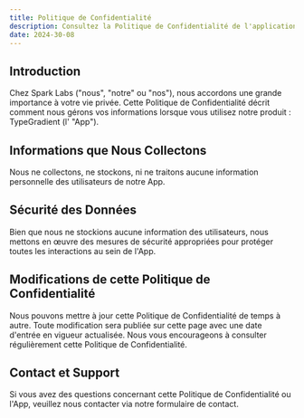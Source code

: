 ```yaml
---
title: Politique de Confidentialité
description: Consultez la Politique de Confidentialité de l'application Patterns par Spark Labs, détaillant la sécurité des données, la confidentialité des utilisateurs et l'assistance.
date: 2024-30-08
---
```


## Introduction

Chez Spark Labs ("nous", "notre" ou "nos"), nous accordons une grande importance à votre vie privée. Cette Politique de Confidentialité décrit comment nous gérons vos informations lorsque vous utilisez notre produit : TypeGradient (l' "App").

## Informations que Nous Collectons

Nous ne collectons, ne stockons, ni ne traitons aucune information personnelle des utilisateurs de notre App.

## Sécurité des Données

Bien que nous ne stockions aucune information des utilisateurs, nous mettons en œuvre des mesures de sécurité appropriées pour protéger toutes les interactions au sein de l'App.

## Modifications de cette Politique de Confidentialité

Nous pouvons mettre à jour cette Politique de Confidentialité de temps à autre. Toute modification sera publiée sur cette page avec une date d'entrée en vigueur actualisée. Nous vous encourageons à consulter régulièrement cette Politique de Confidentialité.

## Contact et Support

Si vous avez des questions concernant cette Politique de Confidentialité ou l'App, veuillez nous contacter via notre formulaire de contact.
